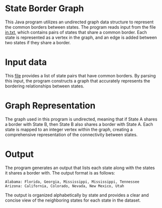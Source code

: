 # State Border Graph

This Java program utilizes an undirected graph data structure to represent the common borders between states. The program reads input from the file [in.txt](./resources/in.txt), which contains pairs of states that share a common border. Each state is represented as a vertex in the graph, and an edge is added between two states if they share a border.

# Input data
This [file](./resources/in.txt) provides a list of state pairs that have common borders. By parsing this input, the program constructs a graph that accurately represents the bordering relationships between states.

# Graph Representation
The graph used in this program is undirected, meaning that if State A shares a border with State B, then State B also shares a border with State A. Each state is mapped to an integer vertex within the graph, creating a comprehensive representation of the connectivity between states.

# Output
The program generates an output that lists each state along with the states it shares a border with. The output format is as follows:
```
Alabama: Florida, Georgia, Mississippi, Mississippi, Tennessee
Arizona: California, Colorado, Nevada, New Mexico, Utah
```
The output is organized alphabetically by state and provides a clear and concise view of the neighboring states for each state in the dataset.